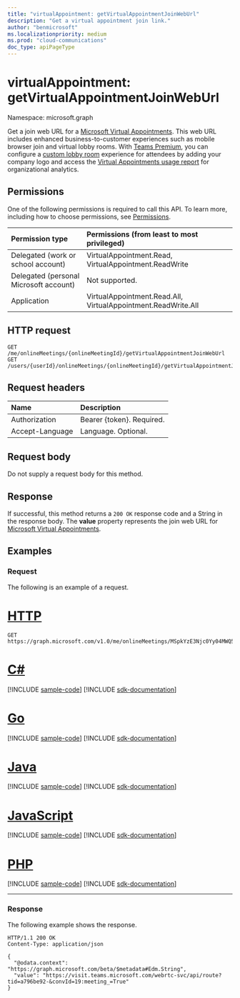 ```yaml
---
title: "virtualAppointment: getVirtualAppointmentJoinWebUrl"
description: "Get a virtual appointment join link."
author: "benmicrosoft"
ms.localizationpriority: medium
ms.prod: "cloud-communications"
doc_type: apiPageType
---
```


# virtualAppointment: getVirtualAppointmentJoinWebUrl

Namespace: microsoft.graph

Get a join web URL for a [Microsoft Virtual Appointments](/microsoft-365/frontline/virtual-appointments). This web URL includes enhanced business-to-customer experiences such as mobile browser join and virtual lobby rooms. With [Teams Premium](/microsoftteams/teams-add-on-licensing/licensing-enhance-teams), you can configure a [custom lobby room](/microsoft-365/frontline/browser-join#customize-the-waiting-room-with-your-company-logo) experience for attendees by adding your company logo and access the [Virtual Appointments usage report](/microsoft-365/frontline/virtual-appointments-usage-report) for organizational analytics.

## Permissions

One of the following permissions is required to call this API. To learn more, including how to choose permissions, see [Permissions](/graph/permissions-reference).

| Permission type                        | Permissions (from least to most privileged)                   |
|:---------------------------------------|:--------------------------------------------------------------|
| Delegated (work or school account)     | VirtualAppointment.Read, VirtualAppointment.ReadWrite         |
| Delegated (personal Microsoft account) | Not supported.                                                |
| Application                            | VirtualAppointment.Read.All, VirtualAppointment.ReadWrite.All |

## HTTP request

<!-- {
  "blockType": "ignored"
}
-->
``` http
GET /me/onlineMeetings/{onlineMeetingId}/getVirtualAppointmentJoinWebUrl
GET /users/{userId}/onlineMeetings/{onlineMeetingId}/getVirtualAppointmentJoinWebUrl
```

## Request headers

| Name            | Description               |
| :-------------- | :------------------------ |
| Authorization   | Bearer {token}. Required. |
| Accept-Language | Language. Optional.       |

## Request body

Do not supply a request body for this method.

## Response

If successful, this method returns a `200 OK` response code and a String in the response body. The **value** property represents the join web URL for [Microsoft Virtual Appointments](/microsoft-365/frontline/virtual-appointments).

## Examples

### Request

The following is an example of a request.

# [HTTP](#tab/http)
<!-- {
  "blockType": "request",
  "name": "get_virtualappointment",
  "sampleKeys": ["MSpkYzE3Njc0Yy04MWQ5LTRhZGItYmZi"]
}
-->
``` http
GET https://graph.microsoft.com/v1.0/me/onlineMeetings/MSpkYzE3Njc0Yy04MWQ5LTRhZGItYmZi/getVirtualAppointmentJoinWebUrl
```

# [C#](#tab/csharp)
[!INCLUDE [sample-code](../includes/snippets/csharp/get-virtualappointment-csharp-snippets.md)]
[!INCLUDE [sdk-documentation](../includes/snippets/snippets-sdk-documentation-link.md)]

# [Go](#tab/go)
[!INCLUDE [sample-code](../includes/snippets/go/get-virtualappointment-go-snippets.md)]
[!INCLUDE [sdk-documentation](../includes/snippets/snippets-sdk-documentation-link.md)]

# [Java](#tab/java)
[!INCLUDE [sample-code](../includes/snippets/java/get-virtualappointment-java-snippets.md)]
[!INCLUDE [sdk-documentation](../includes/snippets/snippets-sdk-documentation-link.md)]

# [JavaScript](#tab/javascript)
[!INCLUDE [sample-code](../includes/snippets/javascript/get-virtualappointment-javascript-snippets.md)]
[!INCLUDE [sdk-documentation](../includes/snippets/snippets-sdk-documentation-link.md)]

# [PHP](#tab/php)
[!INCLUDE [sample-code](../includes/snippets/php/get-virtualappointment-php-snippets.md)]
[!INCLUDE [sdk-documentation](../includes/snippets/snippets-sdk-documentation-link.md)]

---

### Response

The following example shows the response.

<!-- {
  "blockType": "response",
  "truncated": true,
  "@odata.type": "Edm.String"
}
-->
``` http
HTTP/1.1 200 OK
Content-Type: application/json

{
  "@odata.context": "https://graph.microsoft.com/beta/$metadata#Edm.String",
  "value": "https://visit.teams.microsoft.com/webrtc-svc/api/route?tid=a796be92-&convId=19:meeting_=True"
}
```

